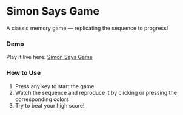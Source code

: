# Simon Says Game

A classic memory game — replicating the sequence to progress!

### Demo

Play it live here: [Simon Says Game](https://parshavpatil.github.io/Simon-Says-Game/)

### How to Use

1. Press any key to start the game  
2. Watch the sequence and reproduce it by clicking or pressing the corresponding colors  
3. Try to beat your high score!

